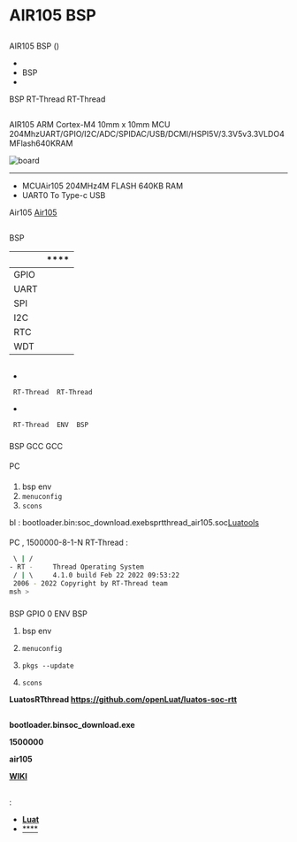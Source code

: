 # AIR105 BSP 

## 

   AIR105 BSP () 



- 
- BSP 
- 

 BSP RT-Thread  RT-Thread 

## 

AIR105  ARM Cortex-M4 10mm x 10mm MCU 204MhzUART/GPIO/I2C/ADC/SPIDAC/USB/DCMI/HSPI5V/3.3V5v3.3VLDO4MFlash640KRAM



![board](figures/board.png)

 **** 

- MCUAir105 204MHz4M FLASH 640KB RAM
- UART0 To Type-c USB 

Air105 [Air105](https://wiki.luatos.com/chips/air105/board.html)

## 

 BSP 

|  | **** |
| -------- | ------------ |
| GPIO     |          |
| UART     |          |
| SPI      |          |
| I2C      |          |
| RTC      |          |
| WDT      |          |


## 



- 

     RT-Thread  RT-Thread  

- 

     RT-Thread  ENV  BSP 


### 

 BSP  GCC  GCC 

#### 

 PC

#### 

1.  bsp  env 
2. `menuconfig`
3. `scons`

bl : bootloader.bin:soc_download.exebsprtthread_air105.soc[Luatools](http://cdndownload.openluat.com/Luat_tool_src/last_release/Luatools_v2.exe)

#### 



 PC , 1500000-8-1-N RT-Thread :


```bash
 \ | /
- RT -     Thread Operating System
 / | \     4.1.0 build Feb 22 2022 09:53:22
 2006 - 2022 Copyright by RT-Thread team
msh >
```
### 

 BSP  GPIO  0  ENV BSP 

1.  bsp  env 

2. `menuconfig`

3. `pkgs --update`

4. `scons`

   

**LuatosRTthread https://github.com/openLuat/luatos-soc-rtt**

## 

**bootloader.binsoc_download.exe**

**1500000**

**air105**

**[WIKI](https://wiki.luatos.com/)**

## 

:

- [**Luat**](https://gitee.com/openLuat)
- [****](https://item.taobao.com/item.htm?spm=a1z10.5-c-s.w4002-24045920841.15.29395bcdUExSHR&id=666216389131)

